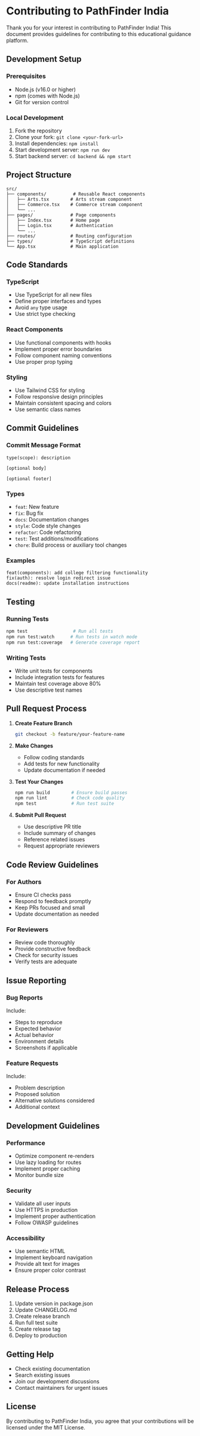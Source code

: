 # Contributing to PathFinder India

Thank you for your interest in contributing to PathFinder India! This document provides guidelines for contributing to this educational guidance platform.

## Development Setup

### Prerequisites
- Node.js (v16.0 or higher)
- npm (comes with Node.js)
- Git for version control

### Local Development
1. Fork the repository
2. Clone your fork: `git clone <your-fork-url>`
3. Install dependencies: `npm install`
4. Start development server: `npm run dev`
5. Start backend server: `cd backend && npm start`

## Project Structure

```
src/
├── components/          # Reusable React components
│   ├── Arts.tsx        # Arts stream component
│   ├── Commerce.tsx    # Commerce stream component
│   └── ...
├── pages/              # Page components
│   ├── Index.tsx       # Home page
│   ├── Login.tsx       # Authentication
│   └── ...
├── routes/             # Routing configuration
├── types/              # TypeScript definitions
└── App.tsx             # Main application
```

## Code Standards

### TypeScript
- Use TypeScript for all new files
- Define proper interfaces and types
- Avoid `any` type usage
- Use strict type checking

### React Components
- Use functional components with hooks
- Implement proper error boundaries
- Follow component naming conventions
- Use proper prop typing

### Styling
- Use Tailwind CSS for styling
- Follow responsive design principles
- Maintain consistent spacing and colors
- Use semantic class names

## Commit Guidelines

### Commit Message Format
```
type(scope): description

[optional body]

[optional footer]
```

### Types
- `feat`: New feature
- `fix`: Bug fix
- `docs`: Documentation changes
- `style`: Code style changes
- `refactor`: Code refactoring
- `test`: Test additions/modifications
- `chore`: Build process or auxiliary tool changes

### Examples
```
feat(components): add college filtering functionality
fix(auth): resolve login redirect issue
docs(readme): update installation instructions
```

## Testing

### Running Tests
```bash
npm test                 # Run all tests
npm run test:watch      # Run tests in watch mode
npm run test:coverage   # Generate coverage report
```

### Writing Tests
- Write unit tests for components
- Include integration tests for features
- Maintain test coverage above 80%
- Use descriptive test names

## Pull Request Process

1. **Create Feature Branch**
   ```bash
   git checkout -b feature/your-feature-name
   ```

2. **Make Changes**
   - Follow coding standards
   - Add tests for new functionality
   - Update documentation if needed

3. **Test Your Changes**
   ```bash
   npm run build        # Ensure build passes
   npm run lint         # Check code quality
   npm test             # Run test suite
   ```

4. **Submit Pull Request**
   - Use descriptive PR title
   - Include summary of changes
   - Reference related issues
   - Request appropriate reviewers

## Code Review Guidelines

### For Authors
- Ensure CI checks pass
- Respond to feedback promptly
- Keep PRs focused and small
- Update documentation as needed

### For Reviewers
- Review code thoroughly
- Provide constructive feedback
- Check for security issues
- Verify tests are adequate

## Issue Reporting

### Bug Reports
Include:
- Steps to reproduce
- Expected behavior
- Actual behavior
- Environment details
- Screenshots if applicable

### Feature Requests
Include:
- Problem description
- Proposed solution
- Alternative solutions considered
- Additional context

## Development Guidelines

### Performance
- Optimize component re-renders
- Use lazy loading for routes
- Implement proper caching
- Monitor bundle size

### Security
- Validate all user inputs
- Use HTTPS in production
- Implement proper authentication
- Follow OWASP guidelines

### Accessibility
- Use semantic HTML
- Implement keyboard navigation
- Provide alt text for images
- Ensure proper color contrast

## Release Process

1. Update version in package.json
2. Update CHANGELOG.md
3. Create release branch
4. Run full test suite
5. Create release tag
6. Deploy to production

## Getting Help

- Check existing documentation
- Search existing issues
- Join our development discussions
- Contact maintainers for urgent issues

## License

By contributing to PathFinder India, you agree that your contributions will be licensed under the MIT License.
